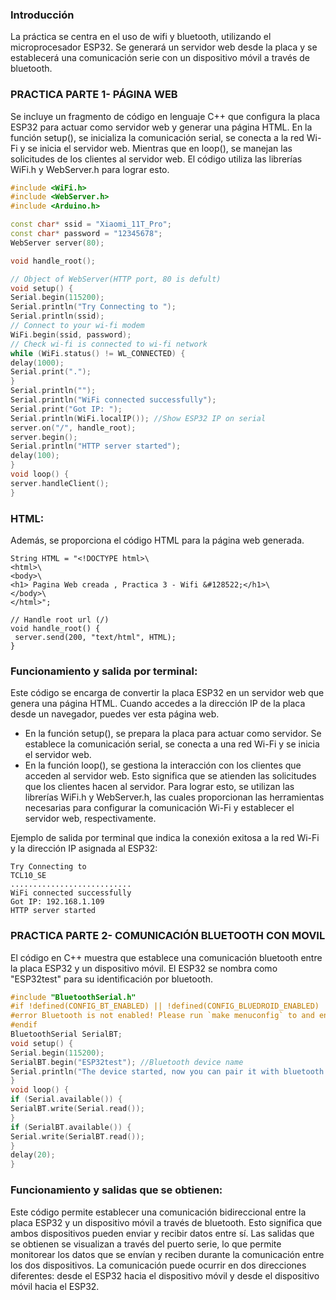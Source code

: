### Introducción
La práctica se centra en el uso de wifi y bluetooth, utilizando el microprocesador ESP32. Se generará un servidor web desde la placa y se establecerá una comunicación serie con un dispositivo móvil a través de bluetooth.

### PRACTICA PARTE 1- PÁGINA WEB
Se incluye un fragmento de código en lenguaje C++ que configura la placa ESP32 para actuar como servidor web y generar una página HTML.
En la función setup(), se inicializa la comunicación serial, se conecta a la red Wi-Fi y se inicia el servidor web. Mientras que en loop(), se manejan las solicitudes de los clientes al servidor web.
El código utiliza las librerías WiFi.h y WebServer.h para lograr esto.
```c++
#include <WiFi.h>
#include <WebServer.h>
#include <Arduino.h>

const char* ssid = "Xiaomi_11T_Pro"; 
const char* password = "12345678"; 
WebServer server(80);

void handle_root();

// Object of WebServer(HTTP port, 80 is defult)
void setup() {
Serial.begin(115200);
Serial.println("Try Connecting to ");
Serial.println(ssid);
// Connect to your wi-fi modem
WiFi.begin(ssid, password);
// Check wi-fi is connected to wi-fi network
while (WiFi.status() != WL_CONNECTED) {
delay(1000);
Serial.print(".");
}
Serial.println("");
Serial.println("WiFi connected successfully");
Serial.print("Got IP: ");
Serial.println(WiFi.localIP()); //Show ESP32 IP on serial
server.on("/", handle_root);
server.begin();
Serial.println("HTTP server started");
delay(100);
}
void loop() {
server.handleClient();
}
```

### HTML:
Además, se proporciona el código HTML para la página web generada.
```
String HTML = "<!DOCTYPE html>\
<html>\
<body>\
<h1> Pagina Web creada , Practica 3 - Wifi &#128522;</h1>\
</body>\
</html>";

// Handle root url (/)
void handle_root() {
 server.send(200, "text/html", HTML);
}
```


### Funcionamiento y salida por terminal:

Este código se encarga de convertir la placa ESP32 en un servidor web que genera una página HTML. Cuando accedes a la dirección IP de la placa desde un navegador, puedes ver esta página web.
- En la función setup(), se prepara la placa para actuar como servidor. Se establece la comunicación serial, se conecta a una red Wi-Fi y se inicia el servidor web.
- En la función loop(), se gestiona la interacción con los clientes que acceden al servidor web. Esto significa que se atienden las solicitudes que los clientes hacen al servidor.
Para lograr esto, se utilizan las librerías WiFi.h y WebServer.h, las cuales proporcionan las herramientas necesarias para configurar la comunicación Wi-Fi y establecer el servidor web, respectivamente.

Ejemplo de salida por terminal que indica la conexión exitosa a la red Wi-Fi y la dirección IP asignada al ESP32:
```
Try Connecting to 
TCL10_SE
...........................
WiFi connected successfully
Got IP: 192.168.1.109
HTTP server started
````

### PRACTICA PARTE 2- COMUNICACIÓN BLUETOOTH CON MOVIL
El código en C++ muestra que establece una comunicación bluetooth entre la placa ESP32 y un dispositivo móvil. El ESP32 se nombra como "ESP32test" para su identificación por bluetooth.

```c++
#include "BluetoothSerial.h"
#if !defined(CONFIG_BT_ENABLED) || !defined(CONFIG_BLUEDROID_ENABLED)
#error Bluetooth is not enabled! Please run `make menuconfig` to and enable it
#endif
BluetoothSerial SerialBT;
void setup() {
Serial.begin(115200);
SerialBT.begin("ESP32test"); //Bluetooth device name
Serial.println("The device started, now you can pair it with bluetooth!");
}
void loop() {
if (Serial.available()) {
SerialBT.write(Serial.read());
}
if (SerialBT.available()) {
Serial.write(SerialBT.read());
}
delay(20);
}
```

### Funcionamiento y salidas que se obtienen:

Este código permite establecer una comunicación bidireccional entre la placa ESP32 y un dispositivo móvil a través de bluetooth. Esto significa que ambos dispositivos pueden enviar y recibir datos entre sí.
Las salidas que se obtienen se visualizan a través del puerto serie, lo que permite monitorear los datos que se envían y reciben durante la comunicación entre los dos dispositivos. 
La comunicación puede ocurrir en dos direcciones diferentes: desde el ESP32 hacia el dispositivo móvil y desde el dispositivo móvil hacia el ESP32.




